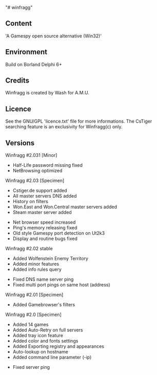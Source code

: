 "# winfragg" 

Content
-------
'A Gamespy open source alternative (Win32)'

Environment
-----------
Build on Borland Delphi 6+

Credits
-------
Winfragg is created by Wash for A.M.U.

Licence
-------
See the GNU/GPL 'licence.txt' file for more informations. 
The CsTiger searching feature is an exclusivity for Winfragg(c) only.

Versions
--------

Winfragg #2.031 [Minor]
* Half-Life password missing fixed
* NetBrowsing optimized

Winfragg #2.03 [Specimen]
+ Cstiger.de support added
+ All master servers DNS added
+ History on filters
+ Won.East and Won.Central master servers added
+ Steam master server added
* Net browser speed increased 
* Ping's memory releasing fixed
* Old style Gamespy port detection on Ut2k3
* Display and routine bugs fixed

Winfragg #2.02 stable
+ Added Wolfenstein Enemy Territory
+ Added minor features
+ Added info rules query
* Fixed DNS name server ping
* Fixed multi port pings on same host (address)

Winfragg #2.01 [Specimen]
+ Added Gamebrowser's filters

Winfragg #2.0 [Specimen]
+ Added 14 games
+ Added Auto-Retry on full servers
+ Added tray icon feature
+ Added color and fonts settings
+ Added Exporting registry and appearances
+ Auto-lookup on hostname
+ Added command line parameter (-ip)
* Fixed server ping